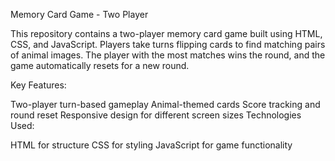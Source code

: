 Memory Card Game - Two Player

This repository contains a two-player memory card game built using HTML, CSS, and JavaScript. Players take turns flipping cards to find matching pairs of animal images. The player with the most matches wins the round, and the game automatically resets for a new round.

Key Features:

Two-player turn-based gameplay
Animal-themed cards
Score tracking and round reset
Responsive design for different screen sizes
Technologies Used:

HTML for structure
CSS for styling
JavaScript for game functionality
